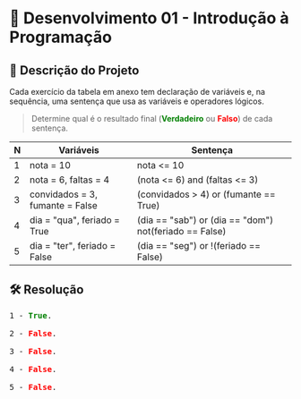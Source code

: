 # 📜 Desenvolvimento 01 - Introdução à Programação

## 🎯 Descrição do Projeto 

Cada exercício da tabela em anexo tem declaração de variáveis e, na sequência, uma sentença que usa as variáveis e operadores lógicos.
>Determine qual é o resultado final (<b><span style="color: green">Verdadeiro</span></b> ou <b><span style="color: red">Falso</span></b>) de cada sentença.

|N| Variáveis                 | Sentença                                               |
|-|---------------------------|--------------------------------------------------------|
|1| nota = 10                 | nota <= 10                                             |
|2| nota = 6, faltas = 4      | (nota <= 6) and (faltas <= 3)                          |
|3| convidados = 3, fumante = False | (convidados > 4) or (fumante == True)              |
|4| dia = "qua", feriado = True | (dia == "sab") or (dia == "dom") not(feriado == False)|
|5| dia = "ter", feriado = False | (dia == "seg") or !(feriado == False)                |


## 🛠️ Resolução

<pre>
1 - <b><span style="color: green">True</span></b>.

2 - <b><span style="color: red">False</span></b>.

3 - <b><span style="color: red">False</span></b>.

4 - <b><span style="color: red">False</span></b>.

5 - <b><span style="color: red">False</span></b>.
</pre>

